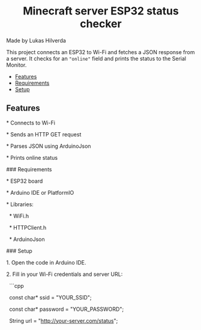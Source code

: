 <h1 align="center">Minecraft server ESP32 status checker</h1>



Made by Lukas Hilverda



This project connects an ESP32 to Wi-Fi and fetches a JSON response from a server. It checks for an `"online"` field and prints the status to the Serial Monitor.

* [Features](#features)
* [Requirements](#requirements)
* [Setup](#setup)



## Features



\* Connects to Wi-Fi

\* Sends an HTTP GET request

\* Parses JSON using ArduinoJson

\* Prints online status



\### Requirements



\* ESP32 board

\* Arduino IDE or PlatformIO

\* Libraries:

&nbsp; * WiFi.h

&nbsp; * HTTPClient.h

&nbsp; * ArduinoJson



\### Setup



1\. Open the code in Arduino IDE.

2\. Fill in your Wi-Fi credentials and server URL:

&nbsp;  ```cpp

&nbsp;  const char\* ssid = "YOUR\_SSID";

&nbsp;  const char\* password = "YOUR\_PASSWORD";

&nbsp;  String url = "http://your-server.com/status";



